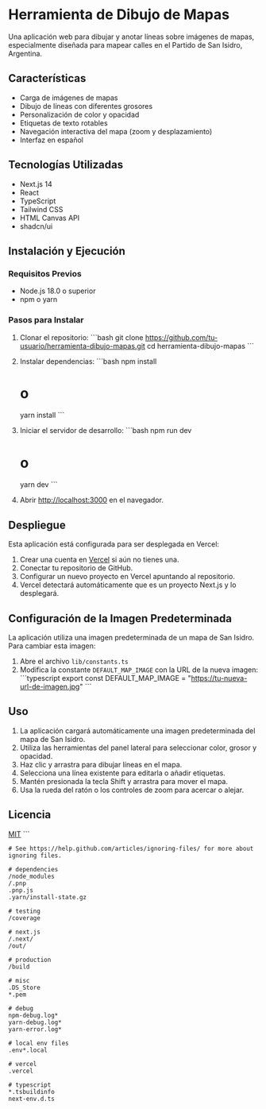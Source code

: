 # Herramienta de Dibujo de Mapas

Una aplicación web para dibujar y anotar líneas sobre imágenes de mapas, especialmente diseñada para mapear calles en el Partido de San Isidro, Argentina.

## Características

- Carga de imágenes de mapas
- Dibujo de líneas con diferentes grosores
- Personalización de color y opacidad
- Etiquetas de texto rotables
- Navegación interactiva del mapa (zoom y desplazamiento)
- Interfaz en español

## Tecnologías Utilizadas

- Next.js 14
- React
- TypeScript
- Tailwind CSS
- HTML Canvas API
- shadcn/ui

## Instalación y Ejecución

### Requisitos Previos

- Node.js 18.0 o superior
- npm o yarn

### Pasos para Instalar

1. Clonar el repositorio:
   \`\`\`bash
   git clone https://github.com/tu-usuario/herramienta-dibujo-mapas.git
   cd herramienta-dibujo-mapas
   \`\`\`

2. Instalar dependencias:
   \`\`\`bash
   npm install
   # o
   yarn install
   \`\`\`

3. Iniciar el servidor de desarrollo:
   \`\`\`bash
   npm run dev
   # o
   yarn dev
   \`\`\`

4. Abrir [http://localhost:3000](http://localhost:3000) en el navegador.

## Despliegue

Esta aplicación está configurada para ser desplegada en Vercel:

1. Crear una cuenta en [Vercel](https://vercel.com) si aún no tienes una.
2. Conectar tu repositorio de GitHub.
3. Configurar un nuevo proyecto en Vercel apuntando al repositorio.
4. Vercel detectará automáticamente que es un proyecto Next.js y lo desplegará.

## Configuración de la Imagen Predeterminada

La aplicación utiliza una imagen predeterminada de un mapa de San Isidro. Para cambiar esta imagen:

1. Abre el archivo `lib/constants.ts`
2. Modifica la constante `DEFAULT_MAP_IMAGE` con la URL de la nueva imagen:
   \`\`\`typescript
   export const DEFAULT_MAP_IMAGE = "https://tu-nueva-url-de-imagen.jpg"
   \`\`\`

## Uso

1. La aplicación cargará automáticamente una imagen predeterminada del mapa de San Isidro.
2. Utiliza las herramientas del panel lateral para seleccionar color, grosor y opacidad.
3. Haz clic y arrastra para dibujar líneas en el mapa.
4. Selecciona una línea existente para editarla o añadir etiquetas.
5. Mantén presionada la tecla Shift y arrastra para mover el mapa.
6. Usa la rueda del ratón o los controles de zoom para acercar o alejar.

## Licencia

[MIT](LICENSE)
\`\`\`

```gitignore file=".gitignore"
# See https://help.github.com/articles/ignoring-files/ for more about ignoring files.

# dependencies
/node_modules
/.pnp
.pnp.js
.yarn/install-state.gz

# testing
/coverage

# next.js
/.next/
/out/

# production
/build

# misc
.DS_Store
*.pem

# debug
npm-debug.log*
yarn-debug.log*
yarn-error.log*

# local env files
.env*.local

# vercel
.vercel

# typescript
*.tsbuildinfo
next-env.d.ts
